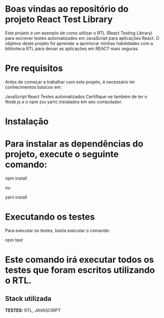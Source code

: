 # Boas vindas ao repositório do projeto React Test Library

Este projeto é um exemplo de como utilizar o RTL (React Testing Library) para escrever testes automatizados em JavaScript para aplicações React. O objetivo deste projeto foi aprender a aprimorar minhas habilidades com a biblioteca RTL para deixar as aplicações em REACT mais seguras.

# Pre requisitos

Antes de começar a trabalhar com este projeto, é necessário ter conhecimentos básicos em:

JavaScript
React
Testes automatizados
Certifique-se também de ter o Node.js e o npm (ou yarn) instalados em seu computador.

# Instalação
# Para instalar as dependências do projeto, execute o seguinte comando:

npm install

ou

yarn install

# Executando os testes
Para executar os testes, basta executar o comando:

npm test

# Este comando irá executar todos os testes que foram escritos utilizando o RTL.
## Stack utilizada

**TESTES:** RTL, JAVASCRIPT

